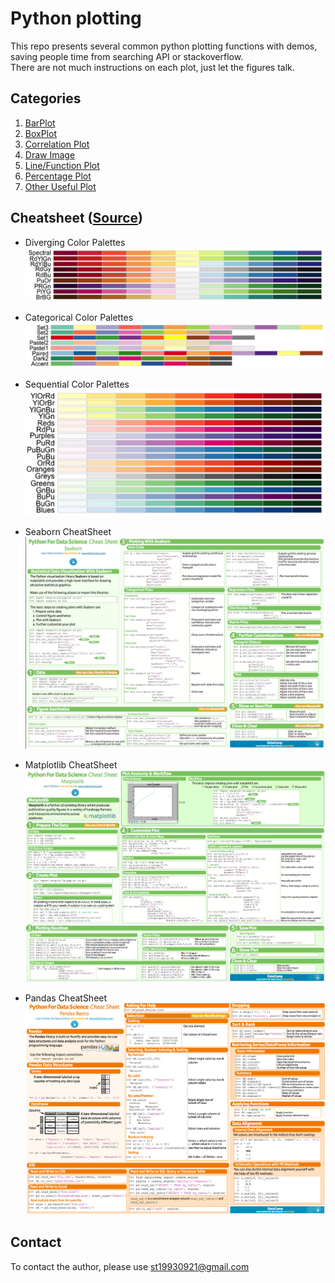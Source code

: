 # Python plotting 

This repo presents several common python plotting functions with demos, saving people time from searching API or stackoverflow.  
There are not much instructions on each plot, just let the figures talk. 

## Categories

1. [BarPlot](BarPlot.ipynb)
2. [BoxPlot](BoxPlot.ipynb)
3. [Correlation Plot](Correlation.ipynb)
4. [Draw Image](Image.ipynb)
5. [Line/Function Plot](LinePlot.ipynb)
6. [Percentage Plot](Percentage.ipynb)
7. [Other Useful Plot](Percentage.ipynb)

## Cheatsheet ([Source](https://python-graph-gallery.com/cheat-sheets/))



- Diverging Color Palettes
![Diverging Palettes](data/diverge.png)

- Categorical Color Palettes
![Categorical](data/categorical.png)

- Sequential Color Palettes
![Sequential](data/sequential.png)

- Seaborn CheatSheet
![seaborn](data/Seaborn_Cheatsheet.png)

- Matplotlib CheatSheet
![Matplotlib](data/Matplotlib_cheatsheet.png)

- Pandas CheatSheet
![Pandas](data/Pandas_Cheatsheet.png)

## Contact

To contact the author, please use st19930921@gmail.com
